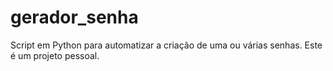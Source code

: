 # gerador_senha
Script em Python para automatizar a criação de uma ou várias senhas. Este é um projeto pessoal.
